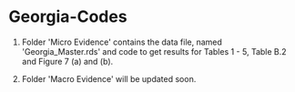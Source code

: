 # Georgia-Codes

1. Folder 'Micro Evidence' contains the data file, named 'Georgia_Master.rds' and code to get results for Tables 1 - 5, Table B.2 and Figure 7 (a) and (b). 

2. Folder 'Macro Evidence' will be updated soon.
